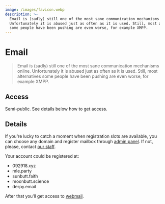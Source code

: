 ```yaml
---
image: /images/favicon.webp
description: >-
  Email is (sadly) still one of the most sane communication mechanisms online.
  Unfortunately it is abused just as often as it is used. Still, most alternatives
  some people have been pushing are even worse, for example XMPP.
---
```


# Email

> Email is (sadly) still one of the most sane communication mechanisms online.
Unfortunately it is abused just as often as it is used. Still, most alternatives
some people have been pushing are even worse, for example XMPP.

## Access

Semi-public. See details below how to get access.

## Details

If you're lucky to catch a moment when registration slots are available, you can
choose any domain and register mailbox through [admin panel](https://mail.092918.xyz/admin).
If not, please, contact [our staff](/who/).

Your account could be registered at:

- 092918.xyz
- mle.party
- sunbutt.faith
- moonbutt.science
- derpy.email

After that you'll get access to [webmail](https://mail.092918.xyz/webmail).